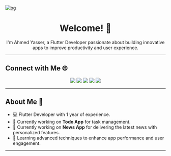 [![bg][banner]][website]

<h1 align="center">Welcome! 👋</h1>

<p align="center">
    I'm Ahmed Yasser, a Flutter Developer passionate about building innovative apps to improve productivity and user experience.
</p>

---

## Connect with Me 🌐

<p align="center">
    <a href="https://linkedin.com/in/ahmedyasser" alt="LinkedIn">
        <img src="https://img.shields.io/badge/-LinkedIn-blue?style=for-the-badge&logo=linkedin" /></a>
    <a href="https://hackerrank.com/ahmedyasser" alt="HackerRank">
        <img src="https://img.shields.io/badge/-HackerRank-3a424f?style=for-the-badge&logo=hackerrank" /></a>
    <a href="https://stackoverflow.com/users/12345678/ahmed-yasser" alt="StackOverflow">
        <img src="https://img.shields.io/badge/-StackOverflow-FE7A16?style=for-the-badge&logo=stack-overflow&logoColor=white" /></a>
    <a href="https://instagram.com/ahmedyasser" alt="Instagram">
        <img src="https://img.shields.io/badge/-Instagram-E4405F?style=for-the-badge&logo=instagram&logoColor=white" /></a>
    <a href="https://ahmedyasser.me" alt="Website">
        <img src="https://img.shields.io/badge/-ahmedyasser.me-242424?style=for-the-badge&logo=circle&logoColor=White" /></a>
</p>

---

## About Me 🌟
- 💻 Flutter Developer with 1 year of experience.
- 🔭 Currently working on **Todo App** for task management.
- 🔭 Currently working on **News App** for delivering the latest news with personalized features.
- 🌱 Learning advanced techniques to enhance app performance and user engagement.

---

[banner]: https://via.placeholder.com/1200x400?text=Welcome+to+Ahmed+Yasser's+Profile
[website]: https://ahmedyasser.me
